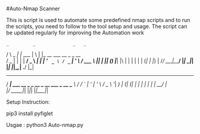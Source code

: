 #Auto-Nmap Scanner


This is script is used to automate some predefined nmap scripts and to run the scripts, you need to follow to the tool setup and usage.
The script can be updated regularly for improving the Automation work


    _         _              _   _                       
   / \  _   _| |_ ___       | \ | |_ __ ___   __ _ _ __  
  / _ \| | | | __/ _ \ _____|  \| | '_ ` _ \ / _` | '_ \ 
 / ___ \ |_| | || (_) |_____| |\  | | | | | | (_| | |_) |
/_/   \_\__,_|\__\___/      |_| \_|_| |_| |_|\__,_| .__/ 
                                                  |_|    
 ____                                  
/ ___|  ___ __ _ _ __  _ __   ___ _ __ 
\___ \ / __/ _` | '_ \| '_ \ / _ \ '__|
 ___) | (_| (_| | | | | | | |  __/ |   
|____/ \___\__,_|_| |_|_| |_|\___|_|


Setup Instruction:

pip3 install pyfiglet



Usgae :
python3 Auto-nmap.py

